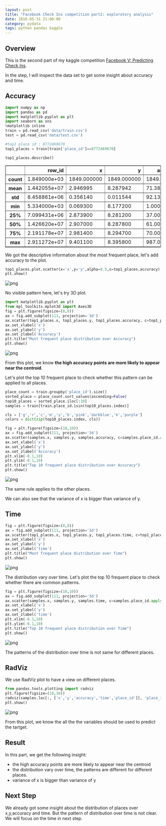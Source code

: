 ```yaml
---
layout: post
title: "Facebook Check Ins competition part2: exploratory analysis"
date: 2016-05-31 21:00:00
category: pydata
tags: python pandas kaggle
---
```

## Overview
This is the second part of my kaggle competition [Facebook V: Predicting Check Ins](https://www.kaggle.com/c/facebook-v-predicting-check-ins).

In the step, I will inspect the data set to get some insight about accuracy and time.

## Accuracy


```python
import numpy as np
import pandas as pd
import matplotlib.pyplot as plt
import seaborn as sns 
%matplotlib inline
train = pd.read_csv('data/train.csv')
test = pd.read_csv('data/test.csv')
```


```python
#top1 place id : 8772469670
top1_places = train[train['place_id']==8772469670]
```


```python
top1_places.describe()
```




<div>
<table border="1" class="dataframe">
  <thead>
    <tr style="text-align: right;">
      <th></th>
      <th>row_id</th>
      <th>x</th>
      <th>y</th>
      <th>accuracy</th>
      <th>time</th>
      <th>place_id</th>
    </tr>
  </thead>
  <tbody>
    <tr>
      <th>count</th>
      <td>1.849000e+03</td>
      <td>1849.000000</td>
      <td>1849.000000</td>
      <td>1849.000000</td>
      <td>1849.000000</td>
      <td>1.849000e+03</td>
    </tr>
    <tr>
      <th>mean</th>
      <td>1.442055e+07</td>
      <td>2.946995</td>
      <td>8.287942</td>
      <td>71.382369</td>
      <td>422902.660357</td>
      <td>8.772470e+09</td>
    </tr>
    <tr>
      <th>std</th>
      <td>8.458861e+06</td>
      <td>0.356140</td>
      <td>0.011544</td>
      <td>92.131766</td>
      <td>161314.022878</td>
      <td>0.000000e+00</td>
    </tr>
    <tr>
      <th>min</th>
      <td>5.334000e+03</td>
      <td>0.069300</td>
      <td>8.177200</td>
      <td>1.000000</td>
      <td>51.000000</td>
      <td>8.772470e+09</td>
    </tr>
    <tr>
      <th>25%</th>
      <td>7.099431e+06</td>
      <td>2.873900</td>
      <td>8.281200</td>
      <td>37.000000</td>
      <td>341688.000000</td>
      <td>8.772470e+09</td>
    </tr>
    <tr>
      <th>50%</th>
      <td>1.426620e+07</td>
      <td>2.907000</td>
      <td>8.287800</td>
      <td>61.000000</td>
      <td>476978.000000</td>
      <td>8.772470e+09</td>
    </tr>
    <tr>
      <th>75%</th>
      <td>2.191178e+07</td>
      <td>2.981400</td>
      <td>8.294700</td>
      <td>70.000000</td>
      <td>522984.000000</td>
      <td>8.772470e+09</td>
    </tr>
    <tr>
      <th>max</th>
      <td>2.911272e+07</td>
      <td>9.401100</td>
      <td>8.395800</td>
      <td>987.000000</td>
      <td>649726.000000</td>
      <td>8.772470e+09</td>
    </tr>
  </tbody>
</table>
</div>



We got the descriptive information about the most frequent place, let's add accuracy to the plot.


```python
top1_places.plot.scatter(x='x',y='y',alpha=0.5,s=top1_places.accuracy)
plt.show()
```


![png](/assets/fb_part2/output_6_0.png)


No visible pattern here, let's try 3D plot.


```python
import matplotlib.pyplot as plt
from mpl_toolkits.mplot3d import Axes3D
fig = plt.figure(figsize=(8,8))
ax = fig.add_subplot(111, projection='3d')
ax.scatter(top1_places.x, top1_places.y, top1_places.accuracy, c=top1_places.accuracy,cmap='jet')
ax.set_xlabel('x')
ax.set_ylabel('y')
ax.set_zlabel('Accuracy')
plt.title("Most frequent place distribution over Accuracy")
plt.show()
```


![png](/assets/fb_part2/output_8_0.png)


From this plot, we know **the high accuracy points are more likely to appear near the centroid**.

Let's plot the top 10 frequent place to check whether this pattern can be applied to all places.


```python
place_count = train.groupby('place_id').size()
sorted_place = place_count.sort_values(ascending=False)
top10_places = sorted_place.iloc[:10]
samples = train[train.place_id.isin(top10_places.index)]

cls = ['g','r','c','m','y','b','pink','darkblue','k','purple']
colors = dict(zip(top10_places.index, cls))

fig = plt.figure(figsize=(10,10))
ax = fig.add_subplot(111, projection='3d')
ax.scatter(samples.x, samples.y, samples.accuracy, c=samples.place_id.apply(lambda x:colors[x]))
ax.set_xlabel('x')
ax.set_ylabel('y')
ax.set_zlabel('Accuracy')
plt.xlim(-0.1,10)
plt.ylim(-0.1,10)
plt.title("Top 10 frequent place distribution over Accuracy")
plt.show()
```


![png](/assets/fb_part2/output_11_0.png)


The same rule applies to the other places. 

We can also see that the variance of x is bigger than variance of y.

## Time


```python
fig = plt.figure(figsize=(8,8))
ax = fig.add_subplot(111, projection='3d')
ax.scatter(top1_places.x, top1_places.y, top1_places.time, c=top1_places.time, cmap='jet')
ax.set_xlabel('x')
ax.set_ylabel('y')
ax.set_zlabel('time')
plt.title("Most frequent place distribution over Time")
plt.show()
```


![png](/assets/fb_part2/output_14_0.png)


The distribution vary over time. Let's plot the top 10 frequent place to check whether there are common patterns.


```python
fig = plt.figure(figsize=(10,10))
ax = fig.add_subplot(111, projection='3d')
ax.scatter(samples.x, samples.y, samples.time, c=samples.place_id.apply(lambda x:colors[x]))
ax.set_xlabel('x')
ax.set_ylabel('y')
ax.set_zlabel('time')
plt.xlim(-0.1,10)
plt.ylim(-0.1,10)
plt.title("Top 10 frequent place distribution over Time")
plt.show()
```


![png](/assets/fb_part2/output_16_0.png)


The patterns of the distribution over time is not same for different places.

## RadViz
We use RadViz plot to have a view on different places.


```python
from pandas.tools.plotting import radviz
plt.figure(figsize=(10,10))
radviz(samples.loc[:, ['x','y','accuracy','time','place_id']], 'place_id')
plt.show()
```


![png](/assets/fb_part2/output_18_0.png)


From this plot, we know the all the the variables should be used to predict the tartget.

## Result
In this part, we get the following insight:

- the high accuracy points are more likely to appear near the centroid
- the distribution vary over time, the patterns are different for different places.
- variance of x is bigger than variance of y

## Next Step
We already got some insight about the distribution of places over x,y,accuracy and time. But the pattern of distribution over time is not clear. We will focus on the time in next step.
